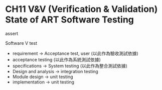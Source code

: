 # CH11 V&V (Verification & Validation) State of ART Software Testing 


assert

Software V test

- requirement -> Acceptance test, user (以此作為驗收測試依據)
- acceptance testing (以此作為系統測試依據)
- specifications -> System testing (以此作為整合測試依據)
- Design and analysis -> integration testing
- Module design -> unit testing
- implementation -> unit testing
